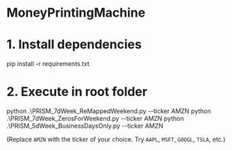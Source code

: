 # MoneyPrintingMachine

# 1. Install dependencies
pip install -r requirements.txt

# 2. Execute in root folder
python .\PRISM_7dWeek_ReMappedWeekend.py --ticker AMZN
python .\PRISM_7dWeek_ZerosForWeekend.py --ticker AMZN
python .\PRISM_5dWeek_BusinessDaysOnly.py --ticker AMZN

(Replace `AMZN` with the ticker of your choice. Try `AAPL`, `MSFT`, `GOOGL`, `TSLA`, etc.)
